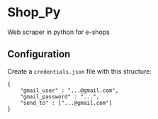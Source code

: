 # Shop_Py

Web scraper in python for e-shops

## Configuration

Create a `credentials.json` file with this structure: 
```
{
    "gmail_user" : "...@gmail.com",
    "gmail_password" : "...",
    "send_to" : ["...@gmail.com"]
}
```

